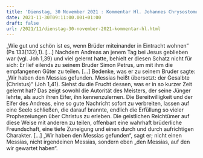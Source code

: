 ```yaml
---
title: 'Dienstag, 30 November 2021 : Kommentar Hl. Johannes Chrysostomus'
date: 2021-11-30T09:11:00.001+01:00
draft: false
url: /2021/11/dienstag-30-november-2021-kommentar-hl.html
---
```


„Wie gut und schön ist es, wenn Brüder miteinander in Eintracht wohnen“ (Ps 133(132),1). \[…\] Nachdem Andreas an jenem Tag bei Jesus geblieben war (vgl. Joh 1,39) und viel gelernt hatte, behielt er diesen Schatz nicht für sich: Er lief eilends zu seinem Bruder Simon Petrus, um mit ihm die empfangenen Güter zu teilen. \[…\] Bedenke, was er zu seinem Bruder sagte: „Wir haben den Messias gefunden. Messias heißt übersetzt: der Gesalbte (Christus)“ (Joh 1,41). Siehst du die Frucht dessen, was er in so kurzer Zeit gelernt hat? Das zeigt sowohl die Autorität des Meisters, der seine Jünger lehrte, als auch ihren Eifer, ihn kennenzulernen. Die Bereitwilligkeit und der Eifer des Andreas, eine so gute Nachricht sofort zu verbreiten, lassen auf eine Seele schließen, die darauf brannte, endlich die Erfüllung so vieler Prophezeiungen über Christus zu erleben. Die geistlichen Reichtümer auf diese Weise mit anderen zu teilen, offenbart eine wahrhaft brüderliche Freundschaft, eine tiefe Zuneigung und einen durch und durch aufrichtigen Charakter. \[…\] „Wir haben den Messias gefunden“, sagt er; nicht einen Messias, nicht irgendeinen Messias, sondern eben „den Messias, auf den wir gewartet haben“.